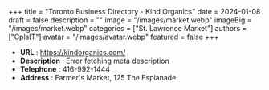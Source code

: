 +++
title = "Toronto Business Directory - Kind Organics"
date = 2024-01-08
draft = false
description = ""
image = "/images/market.webp"
imageBig = "/images/market.webp"
categories = ["St. Lawrence Market"]
authors = ["CplsIT"]
avatar = "/images/avatar.webp"
featured = false
+++


* **URL** :  https://kindorganics.com/
* **Description** : Error fetching meta description
* **Telephone** : 416-992-1444
* **Address** : Farmer's Market, 125 The Esplanade